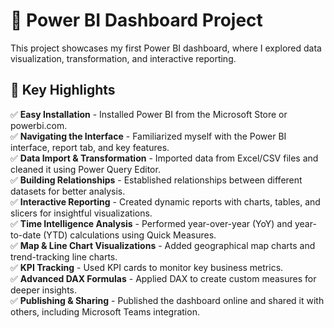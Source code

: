 # 🚀 Power BI Dashboard Project  

This project showcases my first Power BI dashboard, where I explored data visualization, transformation, and interactive reporting.  

## 📌 Key Highlights  

✅ **Easy Installation** - Installed Power BI from the Microsoft Store or powerbi.com.  
✅ **Navigating the Interface** - Familiarized myself with the Power BI interface, report tab, and key features.  
✅ **Data Import & Transformation** - Imported data from Excel/CSV files and cleaned it using Power Query Editor.  
✅ **Building Relationships** - Established relationships between different datasets for better analysis.  
✅ **Interactive Reporting** - Created dynamic reports with charts, tables, and slicers for insightful visualizations.  
✅ **Time Intelligence Analysis** - Performed year-over-year (YoY) and year-to-date (YTD) calculations using Quick Measures.  
✅ **Map & Line Chart Visualizations** - Added geographical map charts and trend-tracking line charts.  
✅ **KPI Tracking** - Used KPI cards to monitor key business metrics.  
✅ **Advanced DAX Formulas** - Applied DAX to create custom measures for deeper insights.  
✅ **Publishing & Sharing** - Published the dashboard online and shared it with others, including Microsoft Teams integration.  
